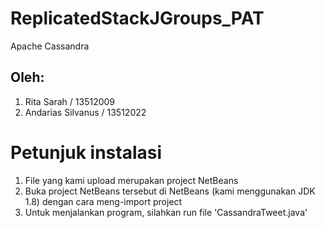 # ReplicatedStackJGroups_PAT
Apache Cassandra

## Oleh:
1. Rita Sarah / 13512009
2. Andarias Silvanus / 13512022

# Petunjuk instalasi
1. File yang kami upload merupakan project NetBeans
2. Buka project NetBeans tersebut di NetBeans (kami menggunakan JDK 1.8) dengan cara meng-import project
3. Untuk menjalankan program, silahkan run file 'CassandraTweet.java'